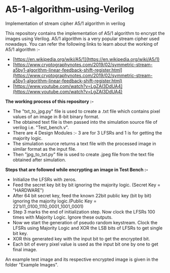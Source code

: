 # A5-1-algorithm-using-Verilog
Implementation of stream cipher A5/1 algorithm in verilog

This repository contains the implementation of A5/1 algorithm to encrypt the images using Verilog.
A5/1 algorithm is a very popular stream cipher used nowadays. You can refer the following links to learn about the working of A5/1 algorithm :- 
- [https://en.wikipedia.org/wiki/A5/1](https://en.wikipedia.org/wiki/A5/1)
- [https://www.cryptographynotes.com/2019/02/symmetric-stream-a5by1-algorithm-linear-feedback-shift-register.html](https://www.cryptographynotes.com/2019/02/symmetric-stream-a5by1-algorithm-linear-feedback-shift-register.html)
- [https://www.youtube.com/watch?v=LgZAI3DdUA4](https://www.youtube.com/watch?v=LgZAI3DdUA4)

**The working process of this repository :-**
- The "txt_to_jpg.py" file is used to create a .txt file which contains pixel values of an image in 8-bit binary format.
- The obtained text file is then passed into the simulation source file of verilog i.e. "Test_bench.v".
- There are 4 Design Modules :-
   3 are for 3 LFSRs and 1 is for getting the majority logic.
- The simulation source returns a text file with the processed image in similar format as the input file.
- Then "jpg_to_txt.py" file is used to create .jpeg file from the text file obtained after simulation.

**Steps that are followed while encrypting an image in Test Bench :-**
- Initialize the LFSRs with zeros.
- Feed the secret key bit by bit ignoring the majority logic. (Secret Key = "HARDWARE")
- After 64 bit secret key, feed the known 22bit public key (bit by bit) ignoring the majority logic.(Public Key = 22’b11_0100_1110_0001_1001_0001)
- Step 3 marks the end of initialization step. Now clock the LFSRs 100 times with Majority Logic. Ignore these outputs.
- Now we start the generation of pseudo random keystream. Clock the LFSRs using Majority Logic and XOR the LSB bits of LFSRs to get single bit key.
- XOR this generated key with the input bit to get the encrypted bit.
- Each bit of every pixel value is used as the input bit one by one to get final image.

An example test image and its respective encrypted image is given in the folder "Example Images".
